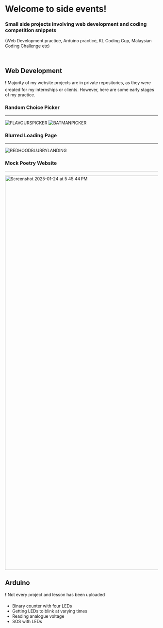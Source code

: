 <h1 align="left"> Welcome to side events! </h1> 

<h3 align="left"> Small side projects involving web development and coding competition snippets </h3>
<p align="left">(Web Development practice, Arduino practice, KL Coding Cup, Malaysian Coding Challenge etc)</p>

<br>

<h2 align="left"> Web Development </h2> 

❗ Majority of my website projects are in private repositories, as they were created for my internships or clients. However, here are some early stages of my practice.






<h3 align="left">Random Choice Picker</h3>

---


![FLAVOURSPICKER](https://github.com/user-attachments/assets/94cb7dfb-617b-4d89-9948-8e39a6abf606)
![BATMANPICKER](https://github.com/user-attachments/assets/a81a9732-376b-4550-8c32-045439ebe825)


<h3 align="left">Blurred Loading Page</h3>

---


![REDHOODBLURRYLANDING](https://github.com/user-attachments/assets/f911b4fc-f5c1-40f7-9511-16f5698cdff5)



<h3 align="left">Mock Poetry Website</h3>

---

<img width="1297" alt="Screenshot 2025-01-24 at 5 45 44 PM" src="https://github.com/user-attachments/assets/740f3f91-ae39-4ba2-8be7-6b1ca9656a3c" />

<br>


<h2 align="left"> Arduino </h2> 
❗ Not every project and lesson has been uploaded
<br>

- Binary counter with four LEDs
- Getting LEDs to blink at varying times
- Reading analogue voltage
- SOS with LEDs



